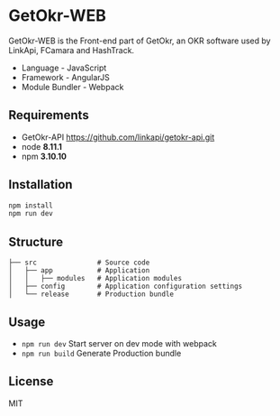 # GetOkr-WEB

GetOkr-WEB is the Front-end part of GetOkr, an OKR software used by LinkApi, FCamara and HashTrack.

* Language - JavaScript
* Framework - AngularJS
* Module Bundler - Webpack

## Requirements
* GetOkr-API https://github.com/linkapi/getokr-api.git
* node __8.11.1__
* npm __3.10.10__
 
## Installation
```bash
npm install
npm run dev
```

## Structure
```
├── src               # Source code
│   ├── app           # Application
│   │   ├── modules   # Application modules
│   ├── config        # Application configuration settings
│   └── release       # Production bundle
```

## Usage
* `npm run dev`  Start server on dev mode with webpack
* `npm run build` Generate Production bundle

## License
MIT